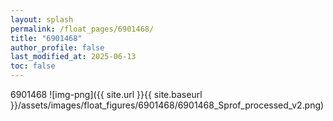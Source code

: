 ```yaml
---
layout: splash
permalink: /float_pages/6901468/
title: "6901468"
author_profile: false
last_modified_at: 2025-06-13
toc: false
---
```

 
6901468
![img-png]({{ site.url }}{{ site.baseurl }}/assets/images/float_figures/6901468/6901468_Sprof_processed_v2.png)